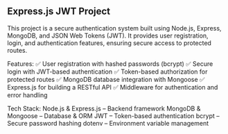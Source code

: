 ## Express.js JWT Project

This project is a secure authentication system built using Node.js, Express, MongoDB, and JSON Web Tokens (JWT). It provides user registration, login, and authentication features, ensuring secure access to protected routes.

Features:
✅ User registration with hashed passwords (bcrypt)
✅ Secure login with JWT-based authentication
✅ Token-based authorization for protected routes
✅ MongoDB database integration with Mongoose
✅ Express.js for building a RESTful API
✅ Middleware for authentication and error handling

Tech Stack:
Node.js & Express.js – Backend framework
MongoDB & Mongoose – Database & ORM
JWT – Token-based authentication
bcrypt – Secure password hashing
dotenv – Environment variable management
